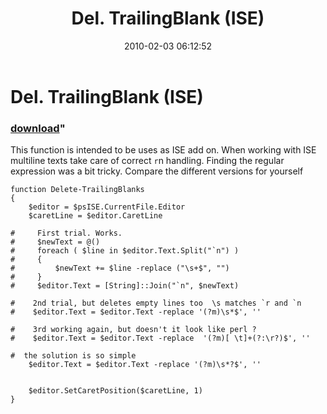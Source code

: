 ﻿---
pid:            1626
parent:         0
children:       
poster:         Bernd Kriszio
title:          Del. TrailingBlank (ISE)
date:           2010-02-03 06:12:52
format:         posh
---

# Del. TrailingBlank (ISE)

### [download](1626.ps1)"

This function is intended to be uses as ISE add on.
When working with ISE multiline texts take care of correct `r`n handling. 
Finding the regular expression was a bit tricky.
Compare the different versions for yourself

```posh
function Delete-TrailingBlanks
{
    $editor = $psISE.CurrentFile.Editor
    $caretLine = $editor.CaretLine

#     First trial. Works.  
#     $newText = @()
#     foreach ( $line in $editor.Text.Split("`n") )
#     {
#         $newText += $line -replace ("\s+$", "")
#     }
#     $editor.Text = [String]::Join("`n", $newText)
 
#    2nd trial, but deletes empty lines too  \s matches `r and `n    
#    $editor.Text = $editor.Text -replace '(?m)\s*$', ''

#    3rd working again, but doesn't it look like perl ? 
#    $editor.Text = $editor.Text -replace  '(?m)[ \t]+(?:\r?)$', ''

#  the solution is so simple  
    $editor.Text = $editor.Text -replace '(?m)\s*?$', ''

       
    $editor.SetCaretPosition($caretLine, 1)
}

```
